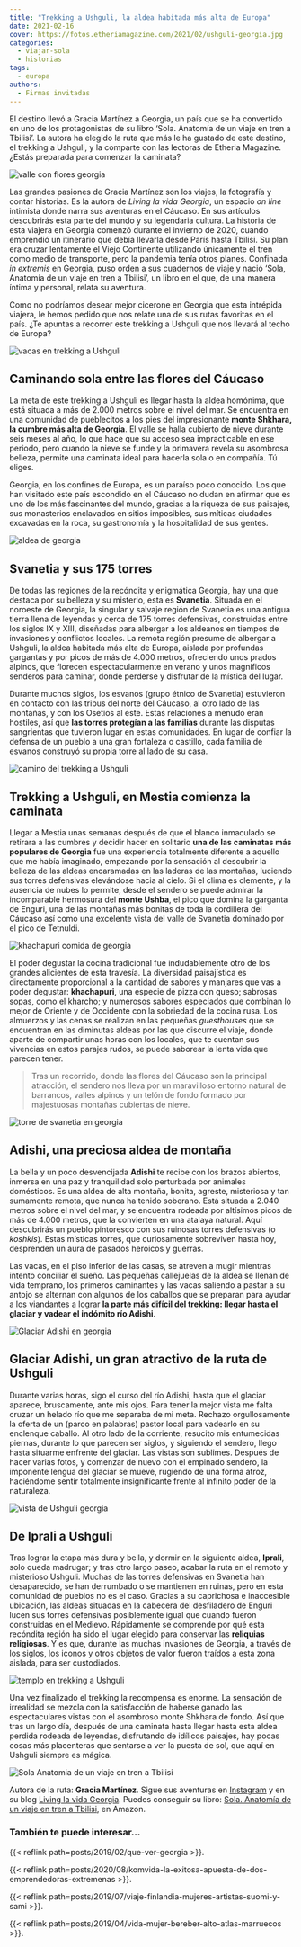 ```yaml
---
title: "Trekking a Ushguli, la aldea habitada más alta de Europa"
date: 2021-02-16
cover: https://fotos.etheriamagazine.com/2021/02/ushguli-georgia.jpg
categories: 
  - viajar-sola
  - historias
tags: 
  - europa
authors: 
  - Firmas invitadas
---
```


El destino llevó a Gracia Martínez a Georgia, un país que se ha convertido en uno de los protagonistas de su libro ‘Sola. Anatomía de un viaje en tren a Tbilisi’. La autora ha elegido la ruta que más le ha gustado de este destino, el trekking a Ushguli, y la comparte con las lectoras de Etheria Magazine. ¿Estás preparada para comenzar la caminata?

![valle con flores georgia](https://fotos.etheriamagazine.com/2021/02/georgia-ruta-caucaso-flores.jpg "Georgia, en los confines de Europa, es un paraíso poco conocido. © G. Martínez")

Las grandes pasiones de Gracia Martínez son los viajes, la fotografía y contar 
historias. Es la autora de _Living la vida Georgia_, un espacio _on line_ intimista 
donde narra sus aventuras en el Cáucaso. En sus artículos descubrirás esta parte del 
mundo y su legendaria cultura. La historia de esta viajera en Georgia comenzó durante el 
invierno de 2020, cuando emprendió un itinerario que debía llevarla desde París hasta 
Tbilisi. Su plan era cruzar lentamente el Viejo Continente utilizando únicamente el tren 
como medio de transporte, pero la pandemia tenía otros planes. Confinada _in extremis_ 
en Georgia, puso orden a sus cuadernos de viaje y nació ‘Sola, Anatomía de un viaje en 
tren a Tbilisi’, un libro en el que, de una manera íntima y personal, relata su 
aventura. 

Como no podríamos desear mejor cicerone en Georgia que esta intrépida viajera, le hemos 
pedido que nos relate una de sus rutas favoritas en el país. ¿Te apuntas a recorrer este 
trekking a Ushguli que nos llevará al techo de Europa? 

![vacas en trekking a Ushguli](https://fotos.etheriamagazine.com/2021/02/vacas-trekking-Ushguli-georgia.jpg "Vacas en el trekking a Ushguli (Georgia). © Hikersbay Hikersbay")

## Caminando sola entre las flores del Cáucaso

La meta de este trekking a Ushguli es llegar hasta la aldea homónima, que está situada a 
más de 2.000 metros sobre el nivel del mar. Se encuentra en una comunidad de pueblecitos 
a los pies del impresionante **monte Shkhara, la cumbre más alta de Georgia**. El valle 
se halla cubierto de nieve durante seis meses al año, lo que hace que su acceso sea 
impracticable en ese periodo, pero cuando la nieve se funde y la primavera revela su 
asombrosa belleza, permite una caminata ideal para hacerla sola o en compañía. Tú 
eliges. 

Georgia, en los confines de Europa, es un paraíso poco conocido. Los que han visitado 
este país escondido en el Cáucaso no dudan en afirmar que es uno de los más fascinantes 
del mundo, gracias a la riqueza de sus paisajes, sus monasterios enclavados en sitios 
imposibles, sus míticas ciudades excavadas en la roca, su gastronomía y la hospitalidad 
de sus gentes. 

![aldea de georgia](https://fotos.etheriamagazine.com/2021/02/georgia-trekking.jpg "Las torres destacan sobre los tejados de esta aldea. © G. Martínez")

## Svanetia y sus 175 torres

De todas las regiones de la recóndita y enigmática Georgia, hay una que destaca por su 
belleza y su misterio, esta es **Svanetia**. Situada en el noroeste de Georgia, la 
singular y salvaje región de Svanetia es una antigua tierra llena de leyendas y cerca de 
175 torres defensivas, construidas entre los siglos IX y XIII, diseñadas para albergar a 
los aldeanos en tiempos de invasiones y conflictos locales. La remota región presume de 
albergar a Ushguli, la aldea habitada más alta de Europa, aislada por profundas 
gargantas y por picos de más de 4.000 metros, ofreciendo unos prados alpinos, que 
florecen espectacularmente en verano y unos magníficos senderos para caminar, donde 
perderse y disfrutar de la mística del lugar. 

Durante muchos siglos, los esvanos (grupo étnico de Svanetia) estuvieron en contacto con 
las tribus del norte del Cáucaso, al otro lado de las montañas, y con los Osetios al 
este. Estas relaciones a menudo eran hostiles, así que **las torres protegían a las 
familias** durante las disputas sangrientas que tuvieron lugar en estas comunidades. En 
lugar de confiar la defensa de un pueblo a una gran fortaleza o castillo, cada familia 
de esvanos construyó su propia torre al lado de su casa. 

![camino del trekking a Ushguli](https://fotos.etheriamagazine.com/2021/02/georgia-paisaje-adishi.jpg "Las flores son las protagonistas en buena parte del trekking a Ushguli. © G. Martínez")

## Trekking a Ushguli, en Mestia comienza la caminata

Llegar a Mestia unas semanas después de que el blanco inmaculado se retirara a las 
cumbres y decidir hacer en solitario **una de las caminatas más populares de Georgia** 
fue una experiencia totalmente diferente a aquello que me había imaginado, empezando por 
la sensación al descubrir la belleza de las aldeas encaramadas en las laderas de las 
montañas, luciendo sus torres defensivas elevándose hacia al cielo. Si el clima es 
clemente, y la ausencia de nubes lo permite, desde el sendero se puede admirar la 
incomparable hermosura del **monte Ushba**, el pico que domina la garganta de Enguri, 
una de las montañas más bonitas de toda la cordillera del Cáucaso así como una excelente 
vista del valle de Svanetia dominado por el pico de Tetnuldi. 

![khachapuri comida de georgia](https://fotos.etheriamagazine.com/2021/02/khachapuri-comida-georgia.jpg "Khachapuri. © Mike Swigunski")

El poder degustar la cocina tradicional fue indudablemente otro de los grandes 
alicientes de esta travesía. La diversidad paisajística es directamente proporcional a 
la cantidad de sabores y manjares que vas a poder degustar: **khachapuri**, una especie 
de pizza con queso; sabrosas sopas, como el kharcho; y numerosos sabores especiados que 
combinan lo mejor de Oriente y de Occidente con la sobriedad de la cocina rusa. Los 
almuerzos y las cenas se realizan en las pequeñas _guesthouses_ que se encuentran en las 
diminutas aldeas por las que discurre el viaje, donde aparte de compartir unas horas con 
los locales, que te cuentan sus vivencias en estos parajes rudos, se puede saborear la 
lenta vida que parecen tener. 

> Tras un recorrido, donde las flores del Cáucaso son la principal atracción, el sendero 
> nos lleva por un maravilloso entorno natural de barrancos, valles alpinos y un telón de 
> fondo formado por majestuosas montañas cubiertas de nieve. 

![torre de svanetia en georgia](https://fotos.etheriamagazine.com/2021/02/georgia-torres-adishi.jpg "Torres de Adishi. En la región de Svanetia se pueden contar hasta 175 torres. © G. Martínez")

## Adishi, una preciosa aldea de montaña

La bella y un poco desvencijada **Adishi** te recibe con los brazos abiertos, inmersa en 
una paz y tranquilidad solo perturbada por animales domésticos. Es una aldea de alta 
montaña, bonita, agreste, misteriosa y tan sumamente remota, que nunca ha tenido 
soberano. Está situada a 2.040 metros sobre el nivel del mar, y se encuentra rodeada por 
altísimos picos de más de 4.000 metros, que la convierten en una atalaya natural. Aquí 
descubrirás un pueblo pintoresco con sus ruinosas torres defensivas (o _koshkis_). Estas 
místicas torres, que curiosamente sobreviven hasta hoy, desprenden un aura de pasados 
heroicos y guerras. 

Las vacas, en el piso inferior de las casas, se atreven a mugir mientras intento 
conciliar el sueño. Las pequeñas callejuelas de la aldea se llenan de vida temprano, los 
primeros caminantes y las vacas saliendo a pastar a su antojo se alternan con algunos de 
los caballos que se preparan para ayudar a los viandantes a lograr **la parte más 
difícil del trekking: llegar hasta el glaciar y vadear el indómito río Adishi**. 

![Glaciar Adishi en georgia](https://fotos.etheriamagazine.com/2021/02/georgia-adishi.jpg "Glaciar Adishi. © G. Martínez")

## Glaciar Adishi, un gran atractivo de la ruta de Ushguli

Durante varias horas, sigo el curso del río Adishi, hasta que el glaciar aparece, 
bruscamente, ante mis ojos. Para tener la mejor vista me falta cruzar un helado río que 
me separaba de mi meta. Rechazo orgullosamente la oferta de un (parco en palabras) 
pastor local para vadearlo en su enclenque caballo. Al otro lado de la corriente, 
resucito mis entumecidas piernas, durante lo que parecen ser siglos, y siguiendo el 
sendero, llego hasta situarme enfrente del glaciar. Las vistas son sublimes. Después de 
hacer varias fotos, y comenzar de nuevo con el empinado sendero, la imponente lengua del 
glaciar se mueve, rugiendo de una forma atroz, haciéndome sentir totalmente 
insignificante frente al infinito poder de la naturaleza. 

![vista de Ushguli georgia](https://fotos.etheriamagazine.com/2021/02/ushguli-georgia.jpg "Panorámica de Ushguli. © Tomáš Malík")

## De Iprali a Ushguli

Tras lograr la etapa más dura y bella, y dormir en la siguiente aldea, **Iprali**, solo 
queda madrugar; y tras otro largo paseo, acabar la ruta en el remoto y misterioso 
Ushguli. Muchas de las torres defensivas en Svanetia han desaparecido, se han derrumbado 
o se mantienen en ruinas, pero en esta comunidad de pueblos no es el caso. Gracias a su 
caprichosa e inaccesible ubicación, las aldeas situadas en la cabecera del desfiladero 
de Enguri lucen sus torres defensivas posiblemente igual que cuando fueron construidas 
en el Medievo. Rápidamente se comprende por qué esta recóndita región ha sido el lugar 
elegido para conservar las **reliquias religiosas**. Y es que, durante las muchas 
invasiones de Georgia, a través de los siglos, los iconos y otros objetos de valor 
fueron traídos a esta zona aislada, para ser custodiados. 

![templo en trekking a Ushguli](https://fotos.etheriamagazine.com/2021/02/georgia-templo.jpg "Templo en la ruta de Ushguli. © G. Martínez")

Una vez finalizado el trekking la recompensa es enorme. La sensación de irrealidad se 
mezcla con la satisfacción de haberse ganado las espectaculares vistas con el asombroso 
monte Shkhara de fondo. Así que tras un largo día, después de una caminata hasta llegar 
hasta esta aldea perdida rodeada de leyendas, disfrutando de idílicos paisajes, hay 
pocas cosas más placenteras que sentarse a ver la puesta de sol, que aquí en Ushguli 
siempre es mágica. 

![Sola Anatomia de un viaje en tren a Tbilisi](https://fotos.etheriamagazine.com/2021/02/viajar-sola-georgia.jpg)

Autora de la ruta: **Gracia Martínez**. Sigue sus aventuras en 
[Instagram](https://www.instagram.com/livinglavidageorgia/) y en su blog [Living la vida 
Georgia](http://living-la-vida-georgia.com/). Puedes conseguir su libro: [Sola. Anatomía 
de un viaje en tren a Tbilisi](https://amzn.to/3a6al92), en Amazon. 

### También te puede interesar...

{{< reflink path=posts/2019/02/que-ver-georgia >}}. 

{{< reflink 
path=posts/2020/08/komvida-la-exitosa-apuesta-de-dos-emprendedoras-extremenas >}}. 

{{< reflink path=posts/2019/07/viaje-finlandia-mujeres-artistas-suomi-y-sami >}}. 

{{< reflink path=posts/2019/04/vida-mujer-bereber-alto-atlas-marruecos >}}.
